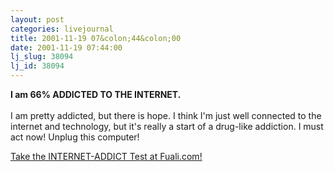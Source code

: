 ```yaml
---
layout: post
categories: livejournal
title: 2001-11-19 07&colon;44&colon;00
date: 2001-11-19 07:44:00
lj_slug: 38094
lj_id: 38094
---
```

**I am 66% ADDICTED TO THE INTERNET.**  
[](http://www.fuali.com/Online_Tests/INTERNET-ADDICT/)  
I am pretty addicted, but there is hope. I think I'm just well connected to the internet and technology, but it's really a start of a drug-like addiction. I must act now! Unplug this computer!  



[Take the INTERNET-ADDICT Test at Fuali.com!](http://www.fuali.com/Online_Tests/INTERNET-ADDICT/)
